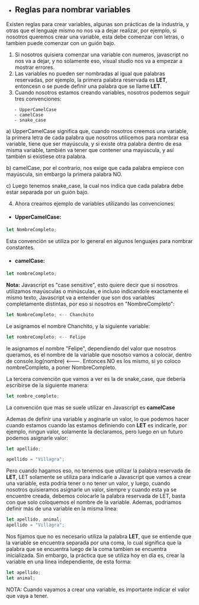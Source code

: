 - ## Reglas para nombrar variables

Existen reglas para crear variables, algunas son prácticas de la industria, y otras que el lenguaje mismo no nos va a dejar realizar, por ejemplo, si nosotros queremos crear una variable, esta debe comenzar con letras, o tambien puede comenzar con un guión bajo.

1. Si nosotros quisiera comenzar una variable con numeros, javascript no nos va a dejar, y no solamente eso, visual studio nos va a empezar a mostrar errores.
2. Las variables no pueden ser nombradas al igual que palabras reservadas, por ejemplo, la primera palabra reservada es **LET**, entoncesn o se puede definir una palabra que se llame **LET**.
3. Cuando nosotros estamos creando variables, nosotros podemos seguir tres convenciones:

```
   - UpperCamelCase
   - camelCase
   - snake_case
```

a) UpperCamelCase significa que, cuando nosotros creemos una variable, la primera letra de cada palabra que nosotros utilicemos para nombrar esa variable, tiene que ser mayúscula, y si existe otra palabra dentro de esa misma variable, también va tener que contener una mayúscula, y así también si existiese otra palabra.

b) camelCase, por el contrario, nos exige que cada palabra empiece con mayúscula, sin embargo la primera palabra NO.

c) Luego tenemos snake_case, la cual nos indica que cada palabra debe estar separada por un guión bajo.

4. Ahora creamos ejemplo de variables utilizando las convenciones:

- #### UpperCamelCase:

```javascript
let NombreCompleto;
```

Esta convención se utiliza por lo general en algunos lenguajes para nombrar constantes.

- #### camelCase:

```javascript
let nombreCompleto;
```

**Nota:** Javascript es "case sensitive", esto quiere decir que si nosotros utilizamos mayúsculas o minúsculas, e incluso indicandole exactamente el mismo texto, Javascript va a entender que son dos variables completamente distintas, por eso si nosotros en "NombreCompleto":

```javascript
let NombreCompleto; <-- Chanchito
```

Le asignamos el nombre Chanchito, y la siguiente variable:

```javascript
let nombreCompleto; <-- Felipe
```

le asignamos el nombre "Felipe", dependiendo del valor que nosotros queramos, es el nombre de la variable que nosotso vamos a colocar, dentro de console.log(nombre) <---.
Entonces NO es los mismo, si yo coloco nombreCompleto, a poner NombreCompleto.

La tercera convención que vamos a ver es la de snake_case, que debería escribirse de la siguiente manera:

```javascript
let nombre_completo;
```

La convención que mas se suele utilizar en Javascript es **camelCase**

Ademas de definir una variable y asginarle un valor, lo que podemos hacer cuando estamos cuando las estamos definiendo con **LET**
es indicarle, por ejemplo, ningun valor, solamente la declaramos, pero luego en un futuro podemos asignarle valor:

```javascript
let apellido;

apellido = "Villagra";
```

Pero cuando hagamos eso, no tenemos que utilizar la palabra reservada de **LET**, LET solamente se utiliza para indicarle a Javascript que vamos a crear una variable, esta podría tener o no tener un valor, y luego, cuando nosotros quisieramos asignarle un valor, siempre y cuando esta ya se encuentre creada, debemos colocarle la palabra reservada de LET, basta con que solo coloquemos el nombre de la variable.
Ademas, podriamos definir más de una variable en la misma línea:

```javascript
let apellido, animal;
apellido = "Villagra";
```

Nos fijamos que no es necesario utiliza la palabra **LET**, que se entiende que la variable se encuentra separada por una coma, lo cual significa que la palabra que se encuentra luego de la coma tambien se encuentra inicializada. Sin embargo, la práctica que se utiliza hoy en día es, crear la variable en una línea independiente, de esta forma:

```javascript
let apellido;
let animal;
```

NOTA: Cuando vayamos a crear una variable, es importante indicar el valor que vaya a tener.
